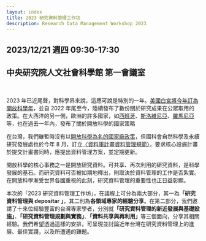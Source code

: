 ```yaml
---
layout: index
title: 2023 研究資料管理工作坊
description: Research Data Management Workshop 2023
---
```


## 2023/12/21 週四 09:30-17:30

## 中央研究院人文社會科學館 第一會議室

<br/>
<p>
2023 年已近尾聲，對科學界來說，這應可說是特別的一年。<a href="https://www.whitehouse.gov/ostp/news-updates/2023/01/11/fact-sheet-biden-harris-administration-announces-new-actions-to-advance-open-and-equitable-research/" target="_blank">美國白宮將今年訂為開放科學年</a>，並自 2022 年尾至今，陸續發布了數份關於研究成果在公眾取用的政策。在大西洋的另一側，歐洲的許多國家，如<a href="https://www.ciencia.gob.es/InfoGeneralPortal/documento/e5b759a4-d756-4af9-89b0-a8cf5fd28e20" target="_blank">西班牙</a>、<a href="https://www.gov.si/assets/ministrstva/MVZI/Znanost/Obzorje-Evropa/Novice/2023-Open-Science/Decree-on-the-implementation-of-scientific-research-work-open-science.pdf" target="_blank">斯洛維尼亞</a>、<a href="https://www.openaire.eu/blogs/charting-the-path-to-open-science-romania-s-strategic-framework" target="_blank">羅馬尼亞</a>等，也在過去一年內，發布了關於開放科學的國家策略
</p>

<p>在台灣，我們雖暫時沒有以<a href="https://rdm.depositar.io/zh_TW/news/20231115-us-taiwan-recent-public-access-development" target="_blank">開放科學為名的國家級政策</a>，但國科會自然科學及永續研究發展處也於今年 8 月，訂立<a href="https://www.nstc.gov.tw/nat/ch/detail/d729963d-6388-491a-b208-41ec50b085a1" target="_blank">〈資料庫計畫資料管理規範〉</a>，要求核心設施計畫於提交計畫書同時，應提出資料管理方案，並定期更新。</p>
<p>開放科學的核心事務之一是開放研究資料。可共享、再次利用的研究資料，是科學發展的基石。而研究資料可否被如期地釋出，則取決於資料管理的工作是否紮實。在開放科學漸受世界各國重視的此刻，研究資料管理的重要性也正日益彰顯。</p>
<p>本次的「2023 研究資料管理工作坊」，在議程上可分為兩大部分，其一為<b>「研究資料管理與 depositar 」</b>，其二則為<b>各領域專家的經驗分享</b>。在第二部分，我們邀請了十來位經驗豐富的台灣專家學者，分別就<b>「研究資料管理的新近發展與基礎設施」</b>、<b>「研究資料管理規劃與實務」</b>、<b>「資料共享與再利用」</b>等三個面向，分享其相關經驗。我們希望透過這樣的安排，可呈現並討論近年台灣在研究資料管理上的進展、最佳實踐，以及所遭遇的難題。</p>
